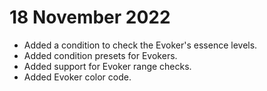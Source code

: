 # 18 November 2022

- Added a condition to check the Evoker's essence levels.
- Added condition presets for Evokers.
- Added support for Evoker range checks.
- Added Evoker color code.
